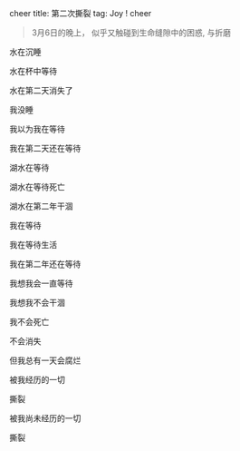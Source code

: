 cheer
title: 第二次撕裂
tag: Joy !
cheer

> 3月6日的晚上， 似乎又触碰到生命缝隙中的困惑, 与折磨

水在沉睡

水在杯中等待

水在第二天消失了

我没睡

我以为我在等待

我在第二天还在等待

湖水在等待

湖水在等待死亡

湖水在第二年干涸

我在等待

我在等待生活

我在第二年还在等待

我想我会一直等待

我想我不会干涸

我不会死亡

不会消失

但我总有一天会腐烂

被我经历的一切

撕裂

被我尚未经历的一切

撕裂
